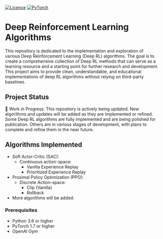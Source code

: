 [![Licence](https://img.shields.io/github/license/Ileriayo/markdown-badges?style=for-the-badge)](./LICENSE)
[![PyTorch](https://img.shields.io/badge/PyTorch-%23EE4C2C.svg?style=for-the-badge&logo=PyTorch&logoColor=white)](https://pytorch.org/)

# Deep Reinforcement Learning Algorithms
This repository is dedicated to the implementation and exploration of various Deep Reinforcement Learning (Deep RL) algorithms. The goal is to create a comprehensive collection of Deep RL methods that can serve as a learning resource and a starting point for further research and development. This project aims to provide clean, understandable, and educational implementations of deep RL algorithms without relying on third-party baselines.
## Project Status

🚧 Work in Progress: This repository is actively being updated. New algorithms and updates will be added as they are implemented or refined. Some Deep RL algorithms are fully implemented and are being polished for publication. Others are in various stages of development, with plans to complete and refine them in the near future.

## Algorithms Implemented

- Soft Actor-Critic (SAC):
    + Continuous action-space:
        * Vanilla Experience Replay
        * Prioritized Experience Replay
- Proximal Policy Optimization (PPO):
     + Discrete Action-space:
          * Clip (Vanilla)
          * Rollback
- More algorithms will be added.
### Prerequisites

- Python 3.6 or higher
- PyTorch 1.7 or higher
- OpenAI Gym
